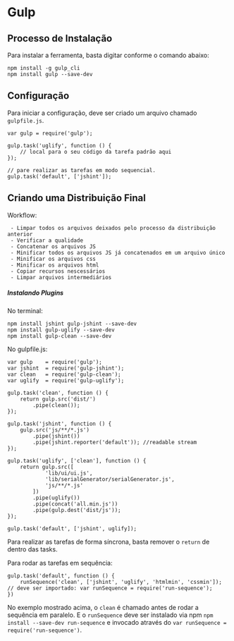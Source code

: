 # Gulp

## Processo de Instalação 

Para instalar a ferramenta, basta digitar conforme o comando abaixo:

```
npm install -g gulp_cli
npm install gulp --save-dev
```

## Configuração

Para iniciar a configuração, deve ser criado um arquivo chamado `gulpfile.js`.

```
var gulp = require('gulp');

gulp.task('uglify', function () {
	// local para o seu código da tarefa padrão aqui
});

// pare realizar as tarefas em modo sequencial.
gulp.task('default', ['jshint']);
```

## Criando uma Distribuição Final

Workflow:

```
 - Limpar todos os arquivos deixados pelo processo da distribuição anterior
 - Verificar a qualidade
 - Concatenar os arquivos JS
 - Minificar todos os arquivos JS já concatenados em um arquivo único
 - Minificar os arquivos css
 - Minificar os arquivos html
 - Copiar recursos nescessários
 - Limpar arquivos intermediários
```

##### Instalando Plugins #####

No terminal:

```
npm install jshint gulp-jshint --save-dev
npm install gulp-uglify --save-dev
npm install gulp-clean --save-dev
```

No gulpfile.js:

```
var gulp 	= require('gulp');
var jshint 	= require('gulp-jshint');
var clean   = require('gulp-clean');
var uglify  = require('gulp-uglify');

gulp.task('clean', function () {
	return gulp.src('dist/')
		.pipe(clean());
});

gulp.task('jshint', function () {
	gulp.src('js/**/*.js')
		.pipe(jshint())
		.pipe(jshint.reporter('default')); //readable stream
});

gulp.task('uglify', ['clean'], function () {
	return gulp.src([
			'lib/ui/ui.js',
			'lib/serialGenerator/serialGenerator.js',
			'js/**/*.js'
		])
		.pipe(uglify())
		.pipe(concat('all.min.js'))
		.pipe(gulp.dest('dist/js'));
});

gulp.task('default', ['jshint', uglify]);
```

Para realizar as tarefas de forma síncrona, basta remover o `return` de dentro das tasks.

Para rodar as tarefas em sequência:

```
gulp.task('default', function () {
	runSequence('clean', ['jshint', 'uglify', 'htmlmin', 'cssmin']); // deve ser importado: var runSequence = require('run-sequence');
})
```

No exemplo mostrado acima, o `clean` é chamado antes de rodar a sequência em paralelo. E o `runSequence` deve ser instalado via npm `npm install --save-dev run-sequence` e invocado através do `var runSequence = require('run-sequence')`.